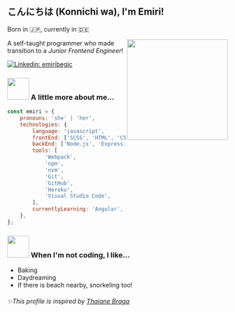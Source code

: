## こんにちは (Konnichi wa), I'm Emiri!

Born in 🇯🇵, currently in 🇩🇪

<img align='right' src="https://media.giphy.com/media/PflUjSyMJQgeJ8iOWf/giphy.gif" width="230">
<p>A self-taught programmer who made transition to a <em>Junior Frontend Engineer</em>!</p>

[![Linkedin: emiribegic](https://img.shields.io/badge/-emiribegic-blue?style=flat-square&logo=linkedin&labelColor=blue&link=https://www.linkedin.com/in/emiribegic/)](https://www.linkedin.com/in/emiribegic/)

### <img src="https://media.giphy.com/media/j0MktH0wmO0U4XVUAx/giphy.gif" width="50"> A little more about me...

```javascript
const emiri = {
	pronouns: 'she' | 'her',
	technologies: {
		language: 'javascript',
		frontEnd: ['SCSS', 'HTML', 'CSS', 'React'],
		backEnd: ['Node.js', 'Express.js'],
		tools: [
			'Webpack',
			'npm',
			'nvm',
			'Git',
			'GitHub',
			'Heroku',
			'Visual Studio Code',
		],
		currentlyLearning: 'Angular', 'TypeScript', 'yarn',
	},
};
```

### <img src="https://media.giphy.com/media/YLxkiyH7rXlnZwPk7E/giphy.gif" width="50"> When I'm not coding, I like...

-   Baking
-   Daydreaming
-   If there is beach nearby, snorkeling too!

###### ✨This profile is inspired by [Thaiane Braga](https://github.com/Thaiane)

